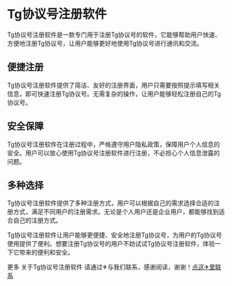 # Tg协议号注册软件

Tg协议号注册软件是一款专门用于注册Tg协议号的软件，它能够帮助用户快速、方便地注册Tg协议号，让用户能够更好地使用Tg协议号进行通讯和交流。

## 便捷注册

Tg协议号注册软件提供了简洁、友好的注册界面，用户只需要按照提示填写相关信息，即可快速注册Tg协议号。无需复杂的操作，让用户能够轻松注册自己的Tg协议号。

## 安全保障

Tg协议号注册软件在注册过程中，严格遵守用户隐私政策，保障用户个人信息的安全。用户可以放心使用Tg协议号注册软件进行注册，不必担心个人信息泄露的问题。

## 多种选择

Tg协议号注册软件提供了多种注册方式，用户可以根据自己的需求选择合适的注册方式，满足不同用户的注册需求。无论是个人用户还是企业用户，都能够找到适合自己的注册方式。

Tg协议号注册软件让用户能够更便捷、安全地注册Tg协议号，为用户的Tg协议号使用提供了便利。想要注册Tg协议号的用户不妨试试Tg协议号注册软件，体验一下它带来的便利和安全。

更多 关于Tg协议号注册软件 请通过✈与我们联系，感谢阅读，谢谢！[点这✈里联系](https://d.k02.cc)